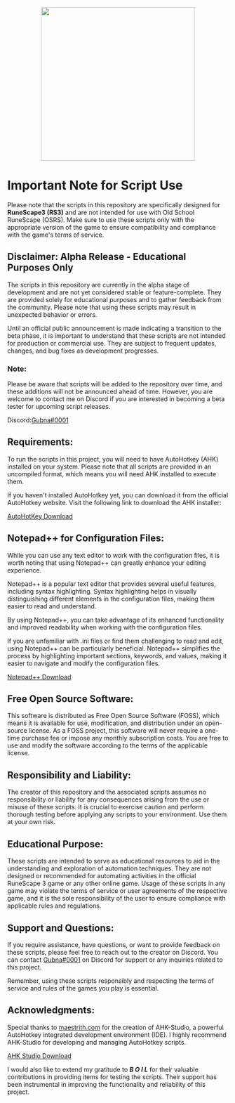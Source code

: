 <p align="center">
  <img width="350" height="350" src="https://i.ibb.co/NZG6ns2/LLARS-Logo.png">
</p>

# Important Note for Script Use
Please note that the scripts in this repository are specifically designed for **RuneScape3 (RS3)** and are not intended for use with Old School RuneScape (OSRS). Make sure to use these scripts only with the appropriate version of the game to ensure compatibility and compliance with the game's terms of service.

## Disclaimer: Alpha Release - Educational Purposes Only
The scripts in this repository are currently in the alpha stage of development and are not yet considered stable or feature-complete. They are provided solely for educational purposes and to gather feedback from the community. Please note that using these scripts may result in unexpected behavior or errors.

Until an official public announcement is made indicating a transition to the beta phase, it is important to understand that these scripts are not intended for production or commercial use. They are subject to frequent updates, changes, and bug fixes as development progresses.

### Note: 
Please be aware that scripts will be added to the repository over time, and these additions will not be announced ahead of time. However, you are welcome to contact me on Discord if you are interested in becoming a beta tester for upcoming script releases.

Discord:[Gubna#0001](https://discordapp.com/users/616070790319964160)

## Requirements:
To run the scripts in this project, you will need to have AutoHotkey (AHK) installed on your system. Please note that all scripts are provided in an uncompiled format, which means you will need AHK installed to execute them.

If you haven't installed AutoHotkey yet, you can download it from the official AutoHotkey website. Visit the following link to download the AHK installer:

[AutoHotKey Download](https://www.autohotkey.com/download/ahk-v2.exe)

## Notepad++ for Configuration Files:
While you can use any text editor to work with the configuration files, it is worth noting that using Notepad++ can greatly enhance your editing experience.

Notepad++ is a popular text editor that provides several useful features, including syntax highlighting. Syntax highlighting helps in visually distinguishing different elements in the configuration files, making them easier to read and understand.

By using Notepad++, you can take advantage of its enhanced functionality and improved readability when working with the configuration files.

If you are unfamiliar with .ini files or find them challenging to read and edit, using Notepad++ can be particularly beneficial. Notepad++ simplifies the process by highlighting important sections, keywords, and values, making it easier to navigate and modify the configuration files.

[Notepad++  Download](https://notepad-plus-plus.org/downloads/)

## Free Open Source Software:
This software is distributed as Free Open Source Software (FOSS), which means it is available for use, modification, and distribution under an open-source license. As a FOSS project, this software will never require a one-time purchase fee or impose any monthly subscription costs. You are free to use and modify the software according to the terms of the applicable license.

## Responsibility and Liability:
The creator of this repository and the associated scripts assumes no responsibility or liability for any consequences arising from the use or misuse of these scripts. It is crucial to exercise caution and perform thorough testing before applying any scripts to your environment. Use them at your own risk.

## Educational Purpose:
These scripts are intended to serve as educational resources to aid in the understanding and exploration of automation techniques. They are not designed or recommended for automating activities in the official RuneScape 3 game or any other online game. Usage of these scripts in any game may violate the terms of service or user agreements of the respective game, and it is the sole responsibility of the user to ensure compliance with applicable rules and regulations.

## Support and Questions:
If you require assistance, have questions, or want to provide feedback on these scripts, please feel free to reach out to the creator on Discord. You can contact [Gubna#0001](https://discordapp.com/users/616070790319964160) on Discord for support or any inquiries related to this project.

Remember, using these scripts responsibly and respecting the terms of service and rules of the games you play is essential.

## Acknowledgments:
Special thanks to [maestrith.com](https://www.maestrith.com/) for the creation of AHK-Studio, a powerful AutoHotkey integrated development environment (IDE). I highly recommend AHK-Studio for developing and managing AutoHotkey scripts.

[AHK Studio Download](https://www.maestrith.com/ahk-studio/)

I would also like to extend my gratitude to ***B O I L*** for their valuable contributions in providing items for testing the scripts. Their support has been instrumental in improving the functionality and reliability of this project.
